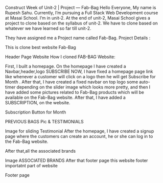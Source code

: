 Construct Week of Unit-2 | Project — Fab-Bag
Hello Everyone, My name is Rupesh Sahu. Currently, I’m pursuing a Full Stack Web Development course at Masai School. I’m in unit-2. At the end of unit-2, Masai School gives a project to clone based on the syllabus of unit-2. We have to clone based on whatever we have learned so far till unit-2.

They have assigned me a Project name called Fab-Bag.
Project Details :

This is clone best website Fab-Bag


Header Page Website
How I cloned FAB-BAG Website:

First, I built a homepage. On the homepage I have created a Navbar,header,logo SUBSCRIBE NOW, I have fixed a homepage page link like whenever a customer will click on a logo then he will get Subscribe for Month . After that, I have created a fixed navbar on top logo some auto-timer depending on the slider image which looks more pretty, and then I have added some pictures related to Fab-Bag products which will be available on the Fab-Bag website. After that, I have added a SUBSCRIPTION, on the website.


Subscription Button for Month

PREVIOUS BAGS Pic & TESTIMONIALS


Image for sliding Testimonial
After the homepage, I have created a signup page where the customers can create an account, he or she can log in to the Fab-Bag website.


After that,all the associated brands


Image ASSOCIATED BRANDS
After that footer page this website footer importatnt part of website


Footer page
